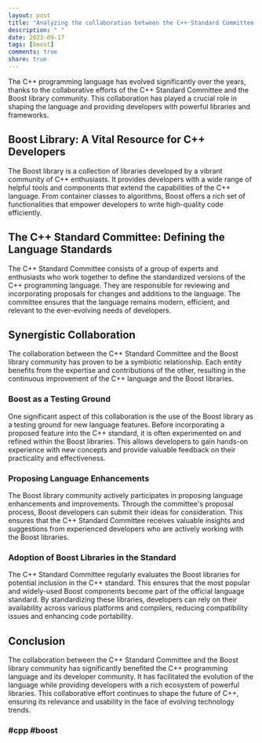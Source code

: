 ```yaml
---
layout: post
title: "Analyzing the collaboration between the C++ Standard Committee and the Boost library community"
description: " "
date: 2023-09-17
tags: [boost]
comments: true
share: true
---
```


The C++ programming language has evolved significantly over the years, thanks to the collaborative efforts of the C++ Standard Committee and the Boost library community. This collaboration has played a crucial role in shaping the language and providing developers with powerful libraries and frameworks.

## Boost Library: A Vital Resource for C++ Developers

The Boost library is a collection of libraries developed by a vibrant community of C++ enthusiasts. It provides developers with a wide range of helpful tools and components that extend the capabilities of the C++ language. From container classes to algorithms, Boost offers a rich set of functionalities that empower developers to write high-quality code efficiently.

## The C++ Standard Committee: Defining the Language Standards

The C++ Standard Committee consists of a group of experts and enthusiasts who work together to define the standardized versions of the C++ programming language. They are responsible for reviewing and incorporating proposals for changes and additions to the language. The committee ensures that the language remains modern, efficient, and relevant to the ever-evolving needs of developers.

## Synergistic Collaboration

The collaboration between the C++ Standard Committee and the Boost library community has proven to be a symbiotic relationship. Each entity benefits from the expertise and contributions of the other, resulting in the continuous improvement of the C++ language and the Boost libraries.

### Boost as a Testing Ground

One significant aspect of this collaboration is the use of the Boost library as a testing ground for new language features. Before incorporating a proposed feature into the C++ standard, it is often experimented on and refined within the Boost libraries. This allows developers to gain hands-on experience with new concepts and provide valuable feedback on their practicality and effectiveness.

### Proposing Language Enhancements

The Boost library community actively participates in proposing language enhancements and improvements. Through the committee's proposal process, Boost developers can submit their ideas for consideration. This ensures that the C++ Standard Committee receives valuable insights and suggestions from experienced developers who are actively working with the Boost libraries.

### Adoption of Boost Libraries in the Standard

The C++ Standard Committee regularly evaluates the Boost libraries for potential inclusion in the C++ standard. This ensures that the most popular and widely-used Boost components become part of the official language standard. By standardizing these libraries, developers can rely on their availability across various platforms and compilers, reducing compatibility issues and enhancing code portability.

## Conclusion

The collaboration between the C++ Standard Committee and the Boost library community has significantly benefited the C++ programming language and its developer community. It has facilitated the evolution of the language while providing developers with a rich ecosystem of powerful libraries. This collaborative effort continues to shape the future of C++, ensuring its relevance and usability in the face of evolving technology trends.

### #cpp #boost